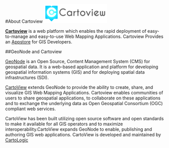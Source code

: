 #About Cartoview
![Cartoview Logo](img/cartoview-logo.png)

[**Cartoview**][1] is a web platform which enables the rapid deployment of easy-to-manage and easy-to-use Web Mapping Applications.
Cartoview Provides an [Appstore][1] for GIS Developers.

##GeoNode and Cartoview

[GeoNode][2] is an Open Source, Content Management System (CMS) for geospatial data. It is a web-based application and platform for developing geospatial information systems (GIS) and for deploying spatial data infrastructures (SDI).

[CartoView][1] extends GeoNode to provide the ability to create, share, and visualize GIS Web Mapping Applications. Cartoview enables communities of users to share geospatial applications, to collaborate on these applications and to exchange the underlying data as Open Geospatial Consortium (OGC) compliant web services.

CartoView has been built utilizing open source software and open standards to make it available for all GIS operators and to maximize interoperability.CartoView expands GeoNode to enable, publishing and authoring GIS web applications. CartoView is developed and maintained by [CartoLogic][3]

[1]: http://www.cartoview.org
[2]: http://geonode.org
[3]: http://www.cartologic.com